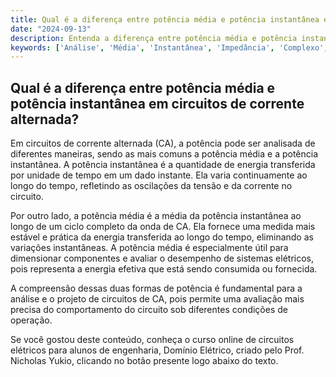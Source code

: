 ```yaml
---
title: Qual é a diferença entre potência média e potência instantânea em circuitos de corrente alternada?
date: "2024-09-13"
description: Entenda a diferença entre potência média e potência instantânea em circuitos de corrente alternada.
keywords: ['Análise', 'Média', 'Instantânea', 'Impedância', 'Complexo', 'Básica', 'Teorema']
---
```


## Qual é a diferença entre potência média e potência instantânea em circuitos de corrente alternada?

Em circuitos de corrente alternada (CA), a potência pode ser analisada de diferentes maneiras, sendo as mais comuns a potência média e a potência instantânea. A potência instantânea é a quantidade de energia transferida por unidade de tempo em um dado instante. Ela varia continuamente ao longo do tempo, refletindo as oscilações da tensão e da corrente no circuito.

Por outro lado, a potência média é a média da potência instantânea ao longo de um ciclo completo da onda de CA. Ela fornece uma medida mais estável e prática da energia transferida ao longo do tempo, eliminando as variações instantâneas. A potência média é especialmente útil para dimensionar componentes e avaliar o desempenho de sistemas elétricos, pois representa a energia efetiva que está sendo consumida ou fornecida.

A compreensão dessas duas formas de potência é fundamental para a análise e o projeto de circuitos de CA, pois permite uma avaliação mais precisa do comportamento do circuito sob diferentes condições de operação.

Se você gostou deste conteúdo, conheça o curso online de circuitos elétricos para alunos de engenharia, Domínio Elétrico, criado pelo Prof. Nicholas Yukio, clicando no botão presente logo abaixo do texto.